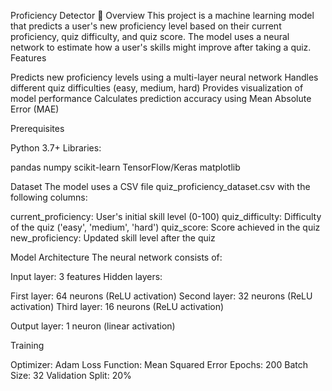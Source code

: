 Proficiency Detector 🎯
Overview
This project is a machine learning model that predicts a user's new proficiency level based on their current proficiency, quiz difficulty, and quiz score. The model uses a neural network to estimate how a user's skills might improve after taking a quiz.
Features

Predicts new proficiency levels using a multi-layer neural network
Handles different quiz difficulties (easy, medium, hard)
Provides visualization of model performance
Calculates prediction accuracy using Mean Absolute Error (MAE)

Prerequisites

Python 3.7+
Libraries:

pandas
numpy
scikit-learn
TensorFlow/Keras
matplotlib

Dataset
The model uses a CSV file quiz_proficiency_dataset.csv with the following columns:

current_proficiency: User's initial skill level (0-100)
quiz_difficulty: Difficulty of the quiz ('easy', 'medium', 'hard')
quiz_score: Score achieved in the quiz
new_proficiency: Updated skill level after the quiz

Model Architecture
The neural network consists of:

Input layer: 3 features
Hidden layers:

First layer: 64 neurons (ReLU activation)
Second layer: 32 neurons (ReLU activation)
Third layer: 16 neurons (ReLU activation)


Output layer: 1 neuron (linear activation)

Training

Optimizer: Adam
Loss Function: Mean Squared Error
Epochs: 200
Batch Size: 32
Validation Split: 20%

